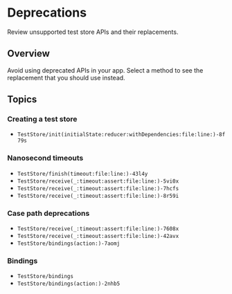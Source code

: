 # Deprecations

Review unsupported test store APIs and their replacements.

## Overview

Avoid using deprecated APIs in your app. Select a method to see the replacement that you should use
instead.

## Topics

### Creating a test store

- ``TestStore/init(initialState:reducer:withDependencies:file:line:)-8f79s``

### Nanosecond timeouts

- ``TestStore/finish(timeout:file:line:)-43l4y``
- ``TestStore/receive(_:timeout:assert:file:line:)-5vi0x``
- ``TestStore/receive(_:timeout:assert:file:line:)-7hcfs``
- ``TestStore/receive(_:timeout:assert:file:line:)-8r59i``

### Case path deprecations

- ``TestStore/receive(_:timeout:assert:file:line:)-7608x``
- ``TestStore/receive(_:timeout:assert:file:line:)-42avx``
- ``TestStore/bindings(action:)-7aomj``

### Bindings

- ``TestStore/bindings``
- ``TestStore/bindings(action:)-2nhb5``
